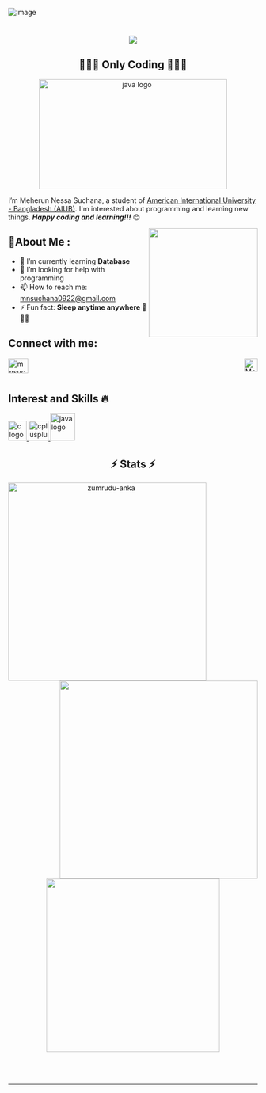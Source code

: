 ![image](https://github.com/MeherunNessaSuchana/MeherunNessaSuchana/assets/134639926/52eafea2-0aec-4d03-8086-2fca7e2bc20a)<h1 align="center">
  <a href="https://git.io/typing-svg">
    <img src="https://readme-typing-svg.herokuapp.com/?lines=👋+Hi+👋;I'm+Meherun+Nessa+Suchana . . . ;&center=true&size=30">
  </a>
</h1>
<!-- <h1 align="center">👋 Hi 👋 I’m Meherun Nessa Suchana </h1> -->
<h2 align="center"> 👩🏻‍💻 Only Coding 👩🏼‍💻 </h2>
<div align="center"> <img src="https://media.tenor.com/0GcbKtVSr8sAAAAC/geek-laptop.gif" height="222" width="380" alt="java logo" /> </div> 
<!--  <div align="center"> <img src="https://media.tenor.com/v3Kzb5rlFdgAAAAi/mochi-cute.gif" height="400" width="400" alt="java logo" /> </div> -->

I’m Meherun Nessa Suchana, a student of [American International University - Bangladesh (AIUB)](https://www.aiub.edu/). I'm interested about programming and learning new things. ***Happy coding and learning!!!*** 😊

<!-- <div align="right"> <img src="https://media.tenor.com/jHg-q58KgiYAAAAC/scaler-create-impact.gif" height="350" width="500" alt="java logo" /> </div> -->


<img align="right" height="220" src=https://media.tenor.com/jHg-q58KgiYAAAAC/scaler-create-impact.gif /> 

<h2 align="left"> 💫About Me : </h2>

- 🌱 I’m currently learning **Database**
- 🤔 I’m looking for help with programming
- 📫 How to reach me: mnsuchana0922@gmail.com
- ⚡ Fun fact: **Sleep anytime anywhere 🥱😴💤**

<h2 align="left">Connect with me:</h2>
<a href="mailto:mnsuchana0922@gmail.com" target="blank"><img align="center" src="https://upload.wikimedia.org/wikipedia/commons/thumb/8/8c/Gmail_Icon_%282013-2020%29.svg/1200px-Gmail_Icon_%282013-2020%29.svg.png" alt="mnsuchana0922@gmail.com" height="30" width="40" /></a> 

<img align="right" height="27" src="https://komarev.com/ghpvc/?username=MeherunNessaSuchana&label=Profile%20views&color=0e75b6&style=flat" alt="MeherunNessaSuchana" />

 #
<h2 align="left">Interest and Skills 🔥</h4>
<div align="left">
  <a href="https://www.w3schools.com/c/index.php" target="_blank" rel="noreferrer"> <img src="https://upload.wikimedia.org/wikipedia/commons/1/19/C_Logo.png" height="40" width="37" alt="c logo"/> </a>
  <a href="https://www.w3schools.com/cpp/default.asp" target="_blank" rel="noreferrer"> <img src="https://upload.wikimedia.org/wikipedia/commons/1/18/ISO_C%2B%2B_Logo.svg" height="40" width="40" alt="cplusplus logo"/> </a>
  <a href="https://www.w3schools.com/java/" target="_blank" rel="noreferrer"> <img src="https://cdn.jsdelivr.net/gh/devicons/devicon/icons/java/java-original.svg" height="55" width="50" alt="java logo"/> </a>
 <!-- <a href="https://www.javatpoint.com/java-swing" target="_blank" rel="noreferrer"> <img src="http://www.marksmantech.com/images/technology/javaswing.png" height="55" width="80" alt="java logo"/> </a> -->

</div>

###

<h2 align="center">⚡ Stats ⚡</h2>
<p align=center>
  <div align=center>
    <a href="https://github.com/denvercoder1/github-readme-streak-stats" title="Go to Source">
      <img align="left" width=400 src="https://github-stats-alpha.vercel.app/api?username=MeherunNessaSuchana&cc=282a36&tc=edede7&ic=ff6e96&bc=dddbdb" alt="zumrudu-anka" />
    </a>
    <a href="https://github.com/anuraghazra/github-readme-stats" title="Go to Source">
      <img align="right" width=400 src="https://github-readme-stats.vercel.app/api/top-langs?username=MeherunNessaSuchana&locale=en&hide_title=false&layout=compact&card_width=320&langs_count=5&theme=dracula&hide_border=false&order=2" />
    </a>
  </div>
  <br><br><br><br><br><br><br><br><br>
  <div align=center>
    <a href="https://github.com/anuraghazra/github-readme-stats">
      <img width=350 align="center" src="https://streak-stats.demolab.com?user=MeherunNessaSuchana&locale=en&mode=daily&theme=dracula&hide_border=false&border_radius=5&order=3" />
    </a>
  </div>
  
  <br>
  <br>
  <br>
</p>
<hr>

###


<!--
- 🔭 I’m currently working on ...
- 👯 I’m looking to collaborate on ...
- 💬 Ask me about ...
- 😄 Pronouns: ...
-->
